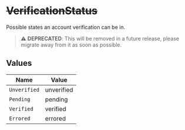 # ~~VerificationStatus~~

Possible states an account verification can be in.

> :warning: **DEPRECATED**: This will be removed in a future release, please migrate away from it as soon as possible.


## Values

| Name         | Value        |
| ------------ | ------------ |
| `Unverified` | unverified   |
| `Pending`    | pending      |
| `Verified`   | verified     |
| `Errored`    | errored      |